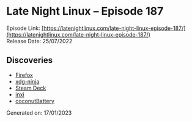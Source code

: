 # Late Night Linux – Episode 187
Episode Link: [https://latenightlinux.com/late-night-linux-episode-187/](https://latenightlinux.com/late-night-linux-episode-187/)  
Release Date: 25/07/2022
## Discoveries
* [Firefox](https://firefox.com)
* [xdg-ninja](https://github.com/b3nj5m1n/xdg-ninja)
* [Steam Deck](https://store.steampowered.com/steamdeck)
* [inxi](https://github.com/smxi/inxi)
* [coconutBattery](https://www.coconut-flavour.com/coconutbattery/)

Generated on: 17/01/2023